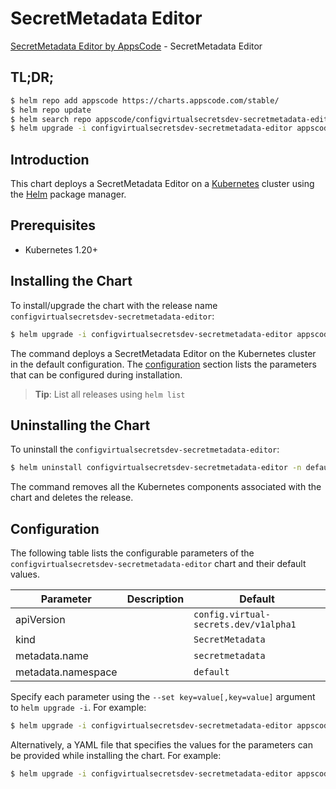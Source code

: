 # SecretMetadata Editor

[SecretMetadata Editor by AppsCode](https://appscode.com) - SecretMetadata Editor

## TL;DR;

```bash
$ helm repo add appscode https://charts.appscode.com/stable/
$ helm repo update
$ helm search repo appscode/configvirtualsecretsdev-secretmetadata-editor --version=v0.20.0
$ helm upgrade -i configvirtualsecretsdev-secretmetadata-editor appscode/configvirtualsecretsdev-secretmetadata-editor -n default --create-namespace --version=v0.20.0
```

## Introduction

This chart deploys a SecretMetadata Editor on a [Kubernetes](http://kubernetes.io) cluster using the [Helm](https://helm.sh) package manager.

## Prerequisites

- Kubernetes 1.20+

## Installing the Chart

To install/upgrade the chart with the release name `configvirtualsecretsdev-secretmetadata-editor`:

```bash
$ helm upgrade -i configvirtualsecretsdev-secretmetadata-editor appscode/configvirtualsecretsdev-secretmetadata-editor -n default --create-namespace --version=v0.20.0
```

The command deploys a SecretMetadata Editor on the Kubernetes cluster in the default configuration. The [configuration](#configuration) section lists the parameters that can be configured during installation.

> **Tip**: List all releases using `helm list`

## Uninstalling the Chart

To uninstall the `configvirtualsecretsdev-secretmetadata-editor`:

```bash
$ helm uninstall configvirtualsecretsdev-secretmetadata-editor -n default
```

The command removes all the Kubernetes components associated with the chart and deletes the release.

## Configuration

The following table lists the configurable parameters of the `configvirtualsecretsdev-secretmetadata-editor` chart and their default values.

|     Parameter      | Description |                     Default                      |
|--------------------|-------------|--------------------------------------------------|
| apiVersion         |             | <code>config.virtual-secrets.dev/v1alpha1</code> |
| kind               |             | <code>SecretMetadata</code>                      |
| metadata.name      |             | <code>secretmetadata</code>                      |
| metadata.namespace |             | <code>default</code>                             |


Specify each parameter using the `--set key=value[,key=value]` argument to `helm upgrade -i`. For example:

```bash
$ helm upgrade -i configvirtualsecretsdev-secretmetadata-editor appscode/configvirtualsecretsdev-secretmetadata-editor -n default --create-namespace --version=v0.20.0 --set apiVersion=config.virtual-secrets.dev/v1alpha1
```

Alternatively, a YAML file that specifies the values for the parameters can be provided while
installing the chart. For example:

```bash
$ helm upgrade -i configvirtualsecretsdev-secretmetadata-editor appscode/configvirtualsecretsdev-secretmetadata-editor -n default --create-namespace --version=v0.20.0 --values values.yaml
```
